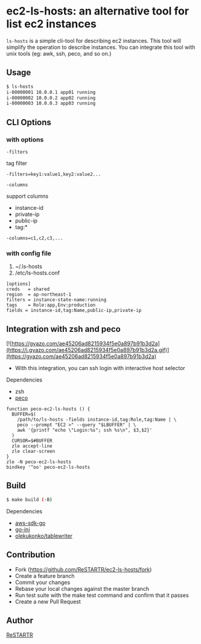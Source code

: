 ec2-ls-hosts: an alternative tool for list ec2 instances
====

`ls-hosts` is a simple cli-tool for describing ec2 instances.
This tool will simplify the operation to describe instances.
You can integrate this tool with unix tools (eg: awk, ssh, peco, and so on.)

Usage
----

```bash
$ ls-hosts
i-00000001 10.0.0.1 app01 running
i-00000002 10.0.0.2 app02 running
i-00000003 10.0.0.3 app03 running
```

CLI Options
----

### with options

`-filters`

tag filter

```
-filters=key1:value1,key2:value2...
```

`-columns`

support columns

- instance-id
- private-ip
- public-ip
- tag:*

```
-columns=c1,c2,c3,...
```

### with config file

1. ~/.ls-hosts
1. /etc/ls-hosts.conf

```
[options]
creds   = shared
region  = ap-northeast-1
filters = instance-state-name:running
tags    = Role:app,Env:production
fields = instance-id,tag:Name,public-ip,private-ip
```

Integration with zsh and peco
----

[![https://gyazo.com/ae45206ad8215934f5e0a897b91b3d2a](https://i.gyazo.com/ae45206ad8215934f5e0a897b91b3d2a.gif)](https://gyazo.com/ae45206ad8215934f5e0a897b91b3d2a)

- With this integration, you can ssh login with interactive host selector

Dependencies

- zsh
- [peco](https://github.com/peco/peco)

```~/.zshrc
function peco-ec2-ls-hosts () {
  BUFFER=$(
    /path/to/ls-hosts -fields instance-id,tag:Role,tag:Name | \
    peco --prompt "EC2 >" --query "$LBUFFER" | \
    awk '{printf "echo \"Login:%s"; ssh %s\n", $3,$2}'
  )
  CURSOR=$#BUFFER
  zle accept-line
  zle clear-screen
}
zle -N peco-ec2-ls-hosts
bindkey '^oo' peco-ec2-ls-hosts
```

Build
----

```bash
$ make build (-B)
```

Dependencies

- [aws-sdk-go](https://github.com/aws/aws-sdk-go)
- [go-ini](https://github.com/go-ini/ini)
- [olekukonko/tablewriter](https://github.com/olekukonko/tablewriter)

Contribution
----

- Fork (https://github.com/ReSTARTR/ec2-ls-hosts/fork)
- Create a feature branch
- Commit your changes
- Rebase your local changes against the master branch
- Run test suite with the make test command and confirm that it passes
- Create a new Pull Request

Author
----

[ReSTARTR](https://github.com/ReSTARTR)
